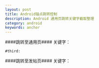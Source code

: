 ```yaml
---
layout: post
title: Android锚点跳转控制
description: Android 通用页跳转关键字截取整理
category: android
keywords: anchor  
---
```



####跳转至通用页####
关键字：


```#third:```

####跳转至发帖页####
关键字：


